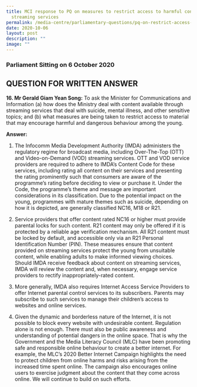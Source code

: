 ```yaml
---
title: MCI response to PQ on measures to restrict access to harmful content on
  streaming services
permalink: /media-centre/parliamentary-questions/pq-on-restrict-access-to-harmful-content-on-streaming-services/
date: 2020-10-06
layout: post
description: ""
image: ""
---
```

### Parliament Sitting on 6 October 2020

QUESTION FOR WRITTEN ANSWER
---------------------------

**16. Mr Gerald Giam Yean Song:** To ask the Minister for Communications and Information (a) how does the Ministry deal with content available through streaming services that deal with suicide, mental illness, and other sensitive topics; and (b) what measures are being taken to restrict access to material that may encourage harmful and dangerous behaviour among the young.  
  
**Answer:**  

1. The Infocomm Media Development Authority (IMDA) administers the regulatory regime for broadcast media, including Over-The-Top (OTT) and Video-on-Demand (VOD) streaming services. OTT and VOD service providers are required to adhere to IMDA’s Content Code for these services, including rating all content on their services and presenting the rating prominently such that consumers are aware of the programme’s rating before deciding to view or purchase it. Under the Code, the programme’s theme and message are important considerations in its classification. Due to the potential impact on the young, programmes with mature themes such as suicide, depending on how it is depicted, are generally classified NC16, M18 or R21.  
  
2. Service providers that offer content rated NC16 or higher must provide parental locks for such content. R21 content may only be offered if it is protected by a reliable age verification mechanism. All R21 content must be locked by default, and accessible only via an R21 Personal Identification Number (PIN). These measures ensure that content provided on streaming services protect the young from unsuitable content, while enabling adults to make informed viewing choices. Should IMDA receive feedback about content on streaming services, IMDA will review the content and, when necessary, engage service providers to rectify inappropriately-rated content.  
  
3. More generally, IMDA also requires Internet Access Service Providers to offer Internet parental control services to its subscribers. Parents may subscribe to such services to manage their children’s access to websites and online services.   
  
4. Given the dynamic and borderless nature of the Internet, it is not possible to block every website with undesirable content. Regulation alone is not enough. There must also be public awareness and understanding of potential dangers in the online space. That is why the Government and the Media Literacy Council (MLC) have been promoting safe and responsible online behaviour to create a better internet. For example, the MLC’s 2020 Better Internet Campaign highlights the need to protect children from online harms and risks arising from the increased time spent online. The campaign also encourages online users to exercise judgment about the content that they come across online. We will continue to build on such efforts.